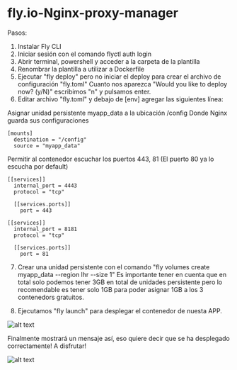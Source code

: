 # fly.io-Nginx-proxy-manager
Pasos:
1. Instalar Fly CLI
2. Iniciar sesión con el comando flyctl auth login
3. Abrir terminal, powershell y acceder a la carpeta de la plantilla
4. Renombrar la plantilla a utilizar a Dockerfile
5. Ejecutar "fly deploy" pero no iniciar el deploy para crear el archivo de configuración "fly.toml"
Cuanto nos aparezca "Would you like to deploy now? (y/N)" escribimos "n" y pulsamos enter.
6. Editar archivo "fly.toml" y  debajo de [env]  agregar las siguientes línea:

Asignar unidad persistente myapp_data a la ubicación /config
Donde Nginx guarda sus configuraciones
```
[mounts]
  destination = "/config"
  source = "myapp_data"
```

Permitir al contenedor escuchar los puertos 443, 81 (El puerto 80 ya lo escucha por default)

```
[[services]]
  internal_port = 4443
  protocol = "tcp"

  [[services.ports]]
    port = 443

[[services]]
  internal_port = 8181
  protocol = "tcp"

  [[services.ports]]
    port = 81
```

7. Crear una unidad persistente con el comando "fly volumes create myapp_data --region lhr --size 1"
Es importante tener en cuenta que en total solo podemos tener 3GB en total de unidades persistente
pero lo recomendable es tener solo 1GB para poder asignar 1GB a los 3 contenedors gratuitos.

8. Ejecutamos "fly launch" para desplegar el contenedor de nuesta APP.


![alt text](https://i.ibb.co/p2wGpk9/critial-error.jpg)

Finalmente mostrará un mensaje así, eso quiere decir que se ha desplegado correctamente!
A disfrutar!

![alt text](https://i.ibb.co/ccwX81S/Screenshot-2.jpg)

